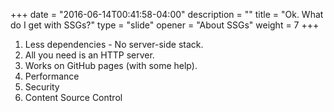 +++
date = "2016-06-14T00:41:58-04:00"
description = ""
title = "Ok. What do I get with SSGs?"
type = "slide"
opener = "About SSGs"
weight = 7
+++

<ol class="big">

  <li>Less dependencies - No server-side stack.</li>

  <li>All you need is an HTTP server.</li>

  <li>Works on GitHub pages (with some help).</li>

  <li>Performance</li>

  <li>Security</li>

  <li>Content Source Control</li>

</ol>


